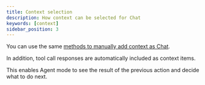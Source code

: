 ```yaml
---
title: Context selection
description: How context can be selected for Chat
keywords: [context]
sidebar_position: 3
---
```


You can use the same [methods to manually add context as Chat](../chat/context-selection.md).

In addition, tool call responses are automatically included as context items.

This enables Agent mode to see the result of the previous action and decide what to do next.
